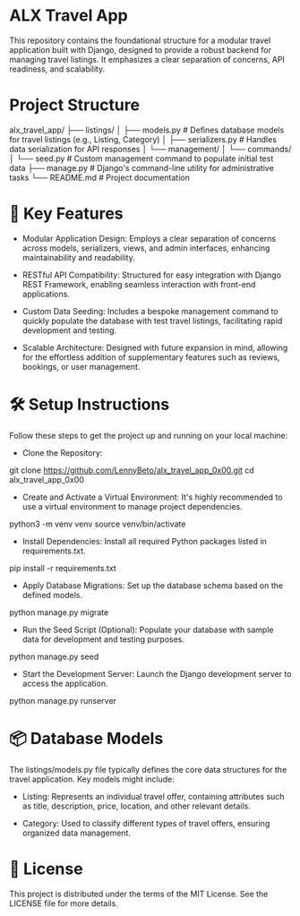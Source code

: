 # ALX Travel App
This repository contains the foundational structure for a modular travel application built with Django, designed to provide a robust backend for managing travel listings. It emphasizes a clear separation of concerns, API readiness, and scalability.

# Project Structure
alx_travel_app/
├── listings/
│   ├── models.py          # Defines database models for travel listings (e.g., Listing, Category)
│   ├── serializers.py     # Handles data serialization for API responses
│   └── management/
│       └── commands/
│           └── seed.py    # Custom management command to populate initial test data
├── manage.py              # Django's command-line utility for administrative tasks
└── README.md              # Project documentation

# 🚀 Key Features
- Modular Application Design: Employs a clear separation of concerns across models, serializers, views, and admin interfaces, enhancing maintainability and readability.

- RESTful API Compatibility: Structured for easy integration with Django REST Framework, enabling seamless interaction with front-end applications.

- Custom Data Seeding: Includes a bespoke management command to quickly populate the database with test travel listings, facilitating rapid development and testing.

- Scalable Architecture: Designed with future expansion in mind, allowing for the effortless addition of supplementary features such as reviews, bookings, or user management.

# 🛠 Setup Instructions
Follow these steps to get the project up and running on your local machine:

- Clone the Repository:

git clone https://github.com/LennyBeto/alx_travel_app_0x00.git
cd alx_travel_app_0x00

- Create and Activate a Virtual Environment:
It's highly recommended to use a virtual environment to manage project dependencies.

python3 -m venv venv
source venv/bin/activate

- Install Dependencies:
Install all required Python packages listed in requirements.txt.

pip install -r requirements.txt

- Apply Database Migrations:
Set up the database schema based on the defined models.

python manage.py migrate

- Run the Seed Script (Optional):
Populate your database with sample data for development and testing purposes.

python manage.py seed

- Start the Development Server:
Launch the Django development server to access the application.

python manage.py runserver

# 📦 Database Models
The listings/models.py file typically defines the core data structures for the travel application. Key models might include:

- Listing: Represents an individual travel offer, containing attributes such as title, description, price, location, and other relevant details.

- Category: Used to classify different types of travel offers, ensuring organized data management.

# 📄 License
This project is distributed under the terms of the MIT License. See the LICENSE file for more details.
 
